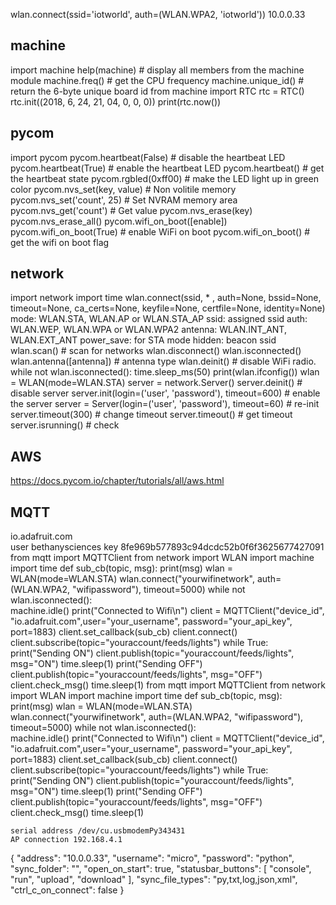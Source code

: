 wlan.connect(ssid='iotworld', auth=(WLAN.WPA2, 'iotworld'))
10.0.0.33

machine  
-----------------------------------------------------------------------
import machine
help(machine)                   # display all members from the machine module
machine.freq()                  # get the CPU frequency
machine.unique_id()             # return the 6-byte unique board id
from machine import RTC
rtc = RTC()
rtc.init((2018, 6, 24, 21, 04, 0, 0, 0))
print(rtc.now())

pycom
-----------------------------------------------------------------------
import pycom
pycom.heartbeat(False)          # disable the heartbeat LED
pycom.heartbeat(True)           # enable the heartbeat LED
pycom.heartbeat()               # get the heartbeat state
pycom.rgbled(0xff00)            # make the LED light up in green color
pycom.nvs_set(key, value)       # Non volitile memory
pycom.nvs_set('count', 25)      # Set NVRAM memory area
pycom.nvs_get('count')          # Get value
pycom.nvs_erase(key)
pycom.nvs_erase_all()
pycom.wifi_on_boot([enable])
pycom.wifi_on_boot(True)        # enable WiFi on boot
pycom.wifi_on_boot()            # get the wifi on boot flag

network
-----------------------------------------------------------------------
import network
import time
wlan.connect(ssid, * , auth=None, bssid=None, timeout=None, ca_certs=None, keyfile=None, certfile=None, identity=None)
  mode: WLAN.STA, WLAN.AP or WLAN.STA_AP
  ssid: assigned ssid
  auth: WLAN.WEP, WLAN.WPA or WLAN.WPA2
  antenna: WLAN.INT_ANT, WLAN.EXT_ANT
  power_save: for STA mode
  hidden: beacon ssid  
wlan.scan()                                                 # scan for networks
wlan.disconnect()
wlan.isconnected()
wlan.antenna([antenna])                                     # antenna type
wlan.deinit()                                               # disable WiFi radio.
while not wlan.isconnected():
    time.sleep_ms(50)
print(wlan.ifconfig())
wlan = WLAN(mode=WLAN.STA)
server = network.Server()
server.deinit()                                             # disable server
server.init(login=('user', 'password'), timeout=600)        # enable the server
server = Server(login=('user', 'password'), timeout=60)     # re-init
server.timeout(300)                                         # change timeout
server.timeout()                                            # get timeout
server.isrunning()                                          # check

AWS
-----------------------------------------------------------------------
https://docs.pycom.io/chapter/tutorials/all/aws.html

MQTT
-----------------------------------------------------------------------
io.adafruit.com  
user bethanysciences
key 8fe969b577893c94dcdc52b0f6f3625677427091
from mqtt import MQTTClient
from network import WLAN
import machine
import time
def sub_cb(topic, msg):
   print(msg)
wlan = WLAN(mode=WLAN.STA)
wlan.connect("yourwifinetwork", auth=(WLAN.WPA2, "wifipassword"), timeout=5000)
while not wlan.isconnected():  
    machine.idle()
print("Connected to Wifi\n")
client = MQTTClient("device_id", "io.adafruit.com",user="your_username", password="your_api_key", port=1883)
client.set_callback(sub_cb)
client.connect()
client.subscribe(topic="youraccount/feeds/lights")
while True:
    print("Sending ON")
    client.publish(topic="youraccount/feeds/lights", msg="ON")
    time.sleep(1)
    print("Sending OFF")
    client.publish(topic="youraccount/feeds/lights", msg="OFF")
    client.check_msg()
    time.sleep(1)
from mqtt import MQTTClient
from network import WLAN
import machine
import time
def sub_cb(topic, msg):
   print(msg)
wlan = WLAN(mode=WLAN.STA)
wlan.connect("yourwifinetwork", auth=(WLAN.WPA2, "wifipassword"), timeout=5000)
while not wlan.isconnected():  
    machine.idle()
print("Connected to Wifi\n")
client = MQTTClient("device_id", "io.adafruit.com",user="your_username", password="your_api_key", port=1883)
client.set_callback(sub_cb)
client.connect()
client.subscribe(topic="youraccount/feeds/lights")
while True:
    print("Sending ON")
    client.publish(topic="youraccount/feeds/lights", msg="ON")
    time.sleep(1)
    print("Sending OFF")
    client.publish(topic="youraccount/feeds/lights", msg="OFF")
    client.check_msg()
    time.sleep(1)

    serial address /dev/cu.usbmodemPy343431
    AP connection 192.168.4.1
{
    "address": "10.0.0.33",
    "username": "micro",
    "password": "python",
    "sync_folder": "",
    "open_on_start": true,
    "statusbar_buttons": [
        "console",
        "run",
        "upload",
        "download"
    ],
    "sync_file_types": "py,txt,log,json,xml",
    "ctrl_c_on_connect": false
}